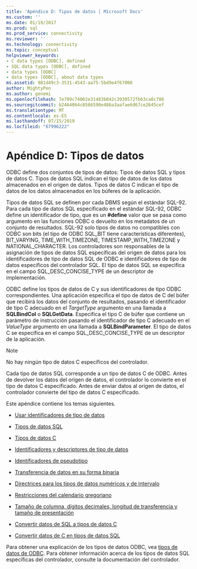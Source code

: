 ```yaml
---
title: 'Apéndice D: Tipos de datos | Microsoft Docs'
ms.custom: ''
ms.date: 01/19/2017
ms.prod: sql
ms.prod_service: connectivity
ms.reviewer: ''
ms.technology: connectivity
ms.topic: conceptual
helpviewer_keywords:
- C data types [ODBC], defined
- SQL data types [ODBC], defined
- data types [ODBC]
- data types [ODBC], about data types
ms.assetid: 981d49c3-3531-4543-aa75-5bd9e4f67000
author: MightyPen
ms.author: genemi
ms.openlocfilehash: 7e709c74062e31483b042c3930572fb63ca8c786
ms.sourcegitcommit: b2464064c0566590e486a3aafae6d67ce2645cef
ms.translationtype: MT
ms.contentlocale: es-ES
ms.lasthandoff: 07/15/2019
ms.locfileid: "67996222"
---
```

# <a name="appendix-d-data-types"></a>Apéndice D: Tipos de datos
ODBC define dos conjuntos de tipos de datos: Tipos de datos SQL y tipos de datos C. Tipos de datos SQL indican el tipo de datos de los datos almacenados en el origen de datos. Tipos de datos C indican el tipo de datos de los datos almacenados en los búferes de la aplicación.  
  
 Tipos de datos SQL se definen por cada DBMS según el estándar SQL-92. Para cada tipo de datos SQL especificado en el estándar SQL-92, ODBC define un identificador de tipo, que es un **#define** valor que se pasa como argumento en las funciones ODBC o devuelto en los metadatos de un conjunto de resultados. SQL-92 solo tipos de datos no compatibles con ODBC son bits (el tipo de ODBC SQL_BIT tiene características diferentes), BIT_VARYING, TIME_WITH_TIMEZONE, TIMESTAMP_WITH_TIMEZONE y NATIONAL_CHARACTER. Los controladores son responsables de la asignación de tipos de datos SQL específicas del origen de datos para los identificadores de tipo de datos SQL de ODBC e identificadores de tipo de datos específicos del controlador SQL. El tipo de datos SQL se especifica en el campo SQL_DESC_CONCISE_TYPE de un descriptor de implementación.  
  
 ODBC define los tipos de datos de C y sus identificadores de tipo ODBC correspondientes. Una aplicación especifica el tipo de datos de C del búfer que recibirá los datos del conjunto de resultados, pasando el identificador de tipo C adecuado en el *TargetType* argumento en una llamada a **SQLBindCol** o  **SQLGetData**. Especifica el tipo C de búfer que contiene un parámetro de instrucción pasando el identificador de tipo C adecuado en el *ValueType* argumento en una llamada a **SQLBindParameter**. El tipo de datos C se especifica en el campo SQL_DESC_CONCISE_TYPE de un descriptor de la aplicación.  
  
> [!NOTE]  
>  No hay ningún tipo de datos C específicos del controlador.  
  
 Cada tipo de datos SQL corresponde a un tipo de datos C de ODBC. Antes de devolver los datos del origen de datos, el controlador lo convierte en el tipo de datos C especificado. Antes de enviar datos al origen de datos, el controlador convierte del tipo de datos C especificado.  
  
 Este apéndice contiene los temas siguientes.  
  
-   [Usar identificadores de tipo de datos](../../../odbc/reference/appendixes/using-data-type-identifiers.md)  
  
-   [Tipos de datos SQL](../../../odbc/reference/appendixes/sql-data-types.md)  
  
-   [Tipos de datos C](../../../odbc/reference/appendixes/c-data-types.md)  
  
-   [Identificadores y descriptores de tipo de datos](../../../odbc/reference/appendixes/data-type-identifiers-and-descriptors.md)  
  
-   [Identificadores de pseudotipo](../../../odbc/reference/appendixes/pseudo-type-identifiers.md)  
  
-   [Transferencia de datos en su forma binaria](../../../odbc/reference/appendixes/transferring-data-in-its-binary-form.md)  
  
-   [Directrices para los tipos de datos numéricos y de intervalo](../../../odbc/reference/appendixes/guidelines-for-interval-and-numeric-data-types.md)  
  
-   [Restricciones del calendario gregoriano](../../../odbc/reference/appendixes/constraints-of-the-gregorian-calendar.md)  
  
-   [Tamaño de columna, dígitos decimales, longitud de transferencia y tamaño de presentación](../../../odbc/reference/appendixes/column-size-decimal-digits-transfer-octet-length-and-display-size.md)  
  
-   [Convertir datos de SQL a tipos de datos C](../../../odbc/reference/appendixes/converting-data-from-sql-to-c-data-types.md)  
  
-   [Convertir datos de C en tipos de datos SQL](../../../odbc/reference/appendixes/converting-data-from-c-to-sql-data-types.md)  
  
 Para obtener una explicación de los tipos de datos ODBC, vea [tipos de datos de ODBC](../../../odbc/reference/develop-app/data-types-in-odbc.md). Para obtener información acerca de los tipos de datos SQL específicas del controlador, consulte la documentación del controlador.
